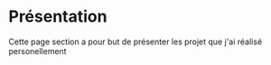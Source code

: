 # Présentation

Cette page section a pour but de présenter les projet que j'ai réalisé personellement